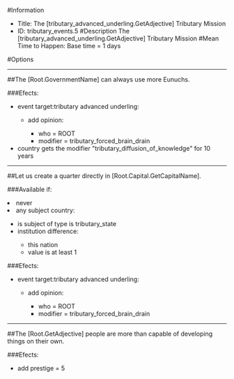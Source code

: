 #Information
 - Title: The [tributary_advanced_underling.GetAdjective] Tributary Mission
 - ID: tributary_events.5
#Description
The [tributary_advanced_underling.GetAdjective] Tributary Mission
#Mean Time to Happen:
Base time = 1 days

#Options

___
##The [Root.GovernmentName] can always use more Eunuchs.

###Efects:<ul><li>event target:tributary advanced underling:</li><ul><li>add opinion:</li><ul><li>who = ROOT</li><li>modifier = tributary_forced_brain_drain</li></ul></ul><li>country gets the modifier "tributary_diffusion_of_knowledge" for 10 years</li></ul>

___
##Let us create a quarter directly in [Root.Capital.GetCapitalName].

###Available if:
<li>never</li><li>any subject country:</li><ul><li>is subject of type is tributary_state</li><li>institution difference:</li><ul><li>this nation</li><li>value is at least 1</li></ul></ul>

###Efects:<ul><li>event target:tributary advanced underling:</li><ul><li>add opinion:</li><ul><li>who = ROOT</li><li>modifier = tributary_forced_brain_drain</li></ul></ul></ul>

___
##The [Root.GetAdjective] people are more than capable of developing things on their own.

###Efects:<ul><li>add prestige = 5</li></ul>
